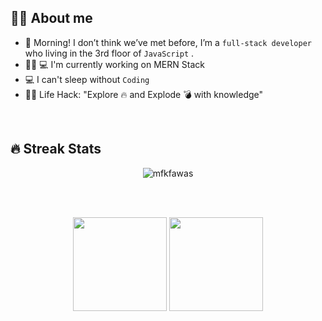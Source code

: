 ## :sassy_man:  About me
- :school: Morning! I don’t think we’ve met before, I’m a `full-stack developer` who living in the 3rd floor of `JavaScript` .
- :technologist: 💻 I'm currently working on MERN Stack
- :computer: I can't sleep without `Coding`
- :student: Life Hack: "Explore 🔥 and Explode 💣 with knowledge"
<!-- - :nerd_face: I am living in `JavaScript` -->

<br>

## 🔥 Streak Stats
<p align="center"><img src="https://github-readme-streak-stats.herokuapp.com/?user=mfkfawas&theme=algolia" alt="mfkfawas" /></p>

<br>
<br>

<p align= "center">
  <img height= "150" src="https://github-readme-stats.vercel.app/api?username=mfkfawas&theme=react&show_icons=true&include_all_commits=true" />
  <img height= "150" src="https://github-readme-stats.vercel.app/api/top-langs/?username=mfkfawas&theme=react&layout=compact&count=8" />
</p>
